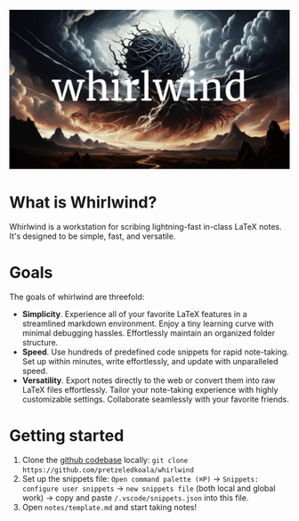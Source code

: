 [![Whirlwind](image.png)](https://pretzeledkoala.vercel.app/blog/cs.se/whirlwind)

# What is Whirlwind?

Whirlwind is a workstation for scribing lightning-fast in-class LaTeX notes. It's designed to be simple, fast, and versatile.

# Goals

The goals of whirlwind are threefold:

- **Simplicity**. Experience all of your favorite LaTeX features in a streamlined markdown environment. Enjoy a tiny learning curve with minimal debugging hassles. Effortlessly maintain an organized folder structure.
- **Speed**. Use hundreds of predefined code snippets for rapid note-taking. Set up within minutes, write effortlessly, and update with unparalleled speed.
- **Versatility**. Export notes directly to the web or convert them into raw LaTeX files effortlessly. Tailor your note-taking experience with highly customizable settings. Collaborate seamlessly with your favorite friends.

# Getting started 

1. Clone the [github codebase](https://github.com/pretzeledkoala/whirlwind) locally: `git clone https://github.com/pretzeledkoala/whirlwind`
2. Set up the snippets file: `Open command palette (⌘P)` $\to$ `Snippets: configure user snippets` $\to$ `new snippets file` (both local and global work) $\to$ copy and paste `/.vscode/snippets.json` into this file.
3. Open `notes/template.md` and start taking notes!